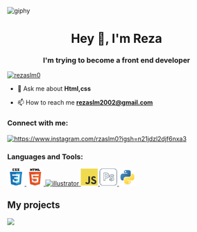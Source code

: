 ![giphy](https://github.com/user-attachments/assets/5a881322-07e4-4099-af70-52eed14acde3)
<h1 align="center">Hey 👋, I'm Reza</h1>
<h3 align="center">I'm trying to become a front end developer</h3>

<p align="left"> <a href="https://github.com/ryo-ma/github-profile-trophy"><img src="https://github-profile-trophy.vercel.app/?username=rezaslm0" alt="rezaslm0" /></a> </p>

- 💬 Ask me about **Html,css**

- 📫 How to reach me **rezaslm2002@gmail.com**

<h3 align="left">Connect with me:</h3>
<p align="left">
<a href="https://instagram.com/https://www.instagram.com/rzaslm0?igsh=n21jdzl2djf6nxa3" target="blank"><img align="center" src="https://raw.githubusercontent.com/rahuldkjain/github-profile-readme-generator/master/src/images/icons/Social/instagram.svg" alt="https://www.instagram.com/rzaslm0?igsh=n21jdzl2djf6nxa3" height="30" width="40" /></a>
</p>

<h3 align="left">Languages and Tools:</h3>
<p align="left"> <a href="https://www.w3schools.com/css/" target="_blank" rel="noreferrer"> <img src="https://raw.githubusercontent.com/devicons/devicon/master/icons/css3/css3-original-wordmark.svg" alt="css3" width="40" height="40"/> </a> <a href="https://www.w3.org/html/" target="_blank" rel="noreferrer"> <img src="https://raw.githubusercontent.com/devicons/devicon/master/icons/html5/html5-original-wordmark.svg" alt="html5" width="40" height="40"/> </a> <a href="https://www.adobe.com/in/products/illustrator.html" target="_blank" rel="noreferrer"> <img src="https://www.vectorlogo.zone/logos/adobe_illustrator/adobe_illustrator-icon.svg" alt="illustrator" width="40" height="40"/> </a> <a href="https://developer.mozilla.org/en-US/docs/Web/JavaScript" target="_blank" rel="noreferrer"> <img src="https://raw.githubusercontent.com/devicons/devicon/master/icons/javascript/javascript-original.svg" alt="javascript" width="40" height="40"/> </a> <a href="https://www.photoshop.com/en" target="_blank" rel="noreferrer"> <img src="https://raw.githubusercontent.com/devicons/devicon/master/icons/photoshop/photoshop-line.svg" alt="photoshop" width="40" height="40"/> </a> <a href="https://www.python.org" target="_blank" rel="noreferrer"> <img src="https://raw.githubusercontent.com/devicons/devicon/master/icons/python/python-original.svg" alt="python" width="40" height="40"/> </a> </p>
<h2> My projects</h2>
<a href="https://github.com/Rezaslm0/jsclass.project"><img width="300" src="https://github-readme-stats.vercel.app/api/pin/?username=Rezaslm0&repo=jsclass.project">


